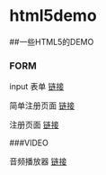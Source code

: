 # html5demo

##一些HTML5的DEMO

### FORM
input 表单
[链接](./form/input.html)

简单注册页面
[链接](./form/simple-register.html)

注册页面
[链接](./form/register.html)

###VIDEO

音频播放器
[链接](./video/audio.html)


